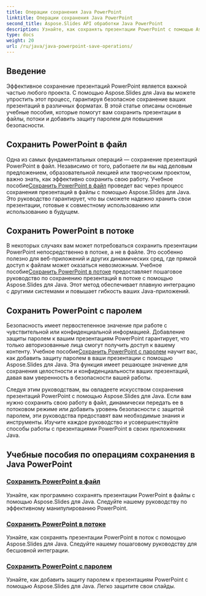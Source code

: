```yaml
---
title: Операции сохранения Java PowerPoint
linktitle: Операции сохранения Java PowerPoint
second_title: Aspose.Slides API обработки Java PowerPoint
description: Узнайте, как сохранять презентации PowerPoint с помощью Aspose.Slides для Java. Учебные пособия по сохранению в файл, потоковой передаче и добавлению защиты паролем.
type: docs
weight: 20
url: /ru/java/java-powerpoint-save-operations/
---
```


## Введение

Эффективное сохранение презентаций PowerPoint является важной частью любого проекта. С помощью Aspose.Slides для Java вы можете упростить этот процесс, гарантируя безопасное сохранение ваших презентаций в различных форматах. В этой статье описаны основные учебные пособия, которые помогут вам сохранить презентации в файлы, потоки и добавить защиту паролем для повышения безопасности.

## Сохранить PowerPoint в файл

 Одна из самых фундаментальных операций — сохранение презентаций PowerPoint в файл. Независимо от того, работаете ли вы над деловым предложением, образовательной лекцией или творческим проектом, важно знать, как эффективно сохранить свою работу. Учебное пособие[Сохранить PowerPoint в файл](./save-powerpoint-to-file/) проведет вас через процесс сохранения презентаций в файлы с помощью Aspose.Slides для Java. Это руководство гарантирует, что вы сможете надежно хранить свои презентации, готовые к совместному использованию или использованию в будущем.

## Сохранить PowerPoint в потоке

В некоторых случаях вам может потребоваться сохранить презентации PowerPoint непосредственно в потоке, а не в файле. Это особенно полезно для веб-приложений и других динамических сред, где прямой доступ к файлам может оказаться невозможным. Учебное пособие[Сохранить PowerPoint в потоке](./save-powerpoint-to-stream/) предоставляет пошаговое руководство по сохранению презентаций в потоке с помощью Aspose.Slides для Java. Этот метод обеспечивает плавную интеграцию с другими системами и повышает гибкость ваших Java-приложений.

## Сохранить PowerPoint с паролем

 Безопасность имеет первостепенное значение при работе с чувствительной или конфиденциальной информацией. Добавление защиты паролем к вашим презентациям PowerPoint гарантирует, что только авторизованные лица смогут получить доступ к вашему контенту. Учебное пособие[Сохранить PowerPoint с паролем](./save-powerpoint-with-password/) научит вас, как добавить защиту паролем в ваши презентации с помощью Aspose.Slides для Java. Эта функция имеет решающее значение для сохранения целостности и конфиденциальности ваших презентаций, давая вам уверенность в безопасности вашей работы.

Следуя этим руководствам, вы овладеете искусством сохранения презентаций PowerPoint с помощью Aspose.Slides для Java. Если вам нужно сохранить свою работу в файл, динамически передать ее в потоковом режиме или добавить уровень безопасности с защитой паролем, эти руководства предоставят вам необходимые знания и инструменты. Изучите каждое руководство и усовершенствуйте способы работы с презентациями PowerPoint в своих приложениях Java.
## Учебные пособия по операциям сохранения в Java PowerPoint
### [Сохранить PowerPoint в файл](./save-powerpoint-to-file/)
Узнайте, как программно сохранять презентации PowerPoint в файлы с помощью Aspose.Slides для Java. Следуйте нашему руководству по эффективному манипулированию PowerPoint.
### [Сохранить PowerPoint в потоке](./save-powerpoint-to-stream/)
Узнайте, как сохранять презентации PowerPoint в поток с помощью Aspose.Slides для Java. Следуйте нашему пошаговому руководству для бесшовной интеграции.
### [Сохранить PowerPoint с паролем](./save-powerpoint-with-password/)
Узнайте, как добавить защиту паролем к презентациям PowerPoint с помощью Aspose.Slides для Java. Легко защитите свои слайды.